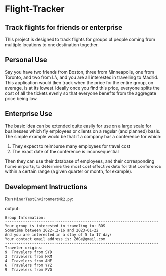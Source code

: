 # Flight-Tracker
## Track flights for friends or enterprise

This project is designed to track flights for groups of people coming from multiple locations to one destination together.


## Personal Use

Say you have two friends from Boston, three from Minneapolis, one from Toronto, and two from LA,
and you are all interested in travelling to Madrid. This application would then track when the price for the entire group, on average,
is at its lowest. Ideally once you find this price, everyone splits the cost of all the tickets evenly so that everyone benefits from the 
aggregate price being low.

## Enterprise Use
The basic idea can be extended quite easily for use on a large scale for businesses which fly employees or clients on a regular (and planned)
basis. The simple example would be that if a company has a conference for which: 
1. They expect to reimburse many employees for travel cost
2. The exact date of the conference is inconsequential

Then they can use their database of employees, and their corresponding home airports, to determine the most cost effective date for that
conference within a certain range (a given quarter or month, for example).

## Development Instructions
Run `MinorTestEnvironmentMk2.py`:

output: 
```
Group Information: 
---------------------------------------------------------------------
Your group is interested in traveling to: BOS
Sometime between 2022-12-16 and 2023-01-22
And you are interested in a stay of 5 to 17 days
Your contact email address is: ZdGe@gmail.com
---------------------------------------------------------------------
Traveler origins:
9  Travelers from SYD
3  Travelers from HRM
4  Travelers from AHE
6  Travelers from YYZ
9  Travelers from PVG
```